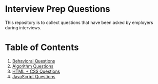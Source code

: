 # Interview Prep Questions 
This repository is to collect questions that have been asked by employers during interviews. 

# Table of Contents 
1. [Behavioral Questions](./behaviorial.md)
2. [Algorithm Questions](./algorithm.md)
3. [HTML + CSS Questions](./html-css.md)
4. [JavaScript Questions](./javascript.md)
